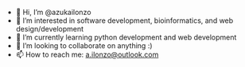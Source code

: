 - 👋 Hi, I’m @azukailonzo
- 👀 I’m interested in software development, bioinformatics, and web design/development
- 🌱 I’m currently learning python development and web development
- 💞️ I’m looking to collaborate on anything :)
- 📫 How to reach me: a.ilonzo@outlook.com

<!---
azukailonzo/azukailonzo is a ✨ special ✨ repository because its `README.md` (this file) appears on your GitHub profile.
You can click the Preview link to take a look at your changes.
--->
